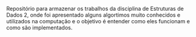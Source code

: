 Repositório para armazenar os trabalhos da disciplina de Estruturas de Dados 2, onde foi apresentado alguns algortimos muito conhecidos e utilizados na computação e o objetivo é entender como eles funcionam e como são implementados. 